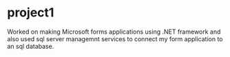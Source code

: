 # project1
Worked on making Microsoft forms applications using .NET framework and also used sql server managemnt services to connect my form application to an sql database.
